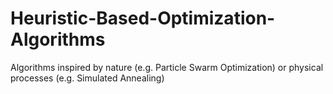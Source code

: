 # Heuristic-Based-Optimization-Algorithms
Algorithms inspired by nature (e.g. Particle Swarm Optimization) or physical processes (e.g. Simulated Annealing)
